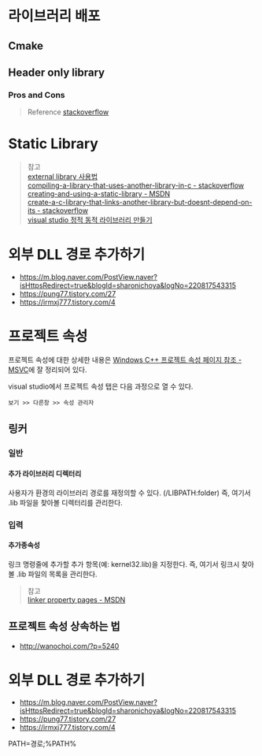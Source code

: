 # 라이브러리 배포

## Cmake

## Header only library

### Pros and Cons
> Reference
> [stackoverflow](https://stackoverflow.com/questions/12671383/benefits-of-header-only-libraries)

# Static Library

> 참고  
> [external library 사용법](https://gnueskob.github.io/editor/2019/08/11/external-lib.html)  
> [compiling-a-library-that-uses-another-library-in-c - stackoverflow](https://stackoverflow.com/questions/41322971/compiling-a-library-that-uses-another-library-in-c)  
> [creating-and-using-a-static-library - MSDN](https://docs.microsoft.com/en-us/cpp/build/walkthrough-creating-and-using-a-static-library-cpp?view=msvc-170)  
> [create-a-c-library-that-links-another-library-but-doesnt-depend-on-its - stackoverflow](https://stackoverflow.com/questions/36665221/can-i-create-a-c-library-that-links-another-library-but-doesnt-depend-on-its-i)  
> [visual studio 정적 동적 라이브러리 만들기](https://www.vbflash.net/193)  

# 외부 DLL 경로 추가하기
* https://m.blog.naver.com/PostView.naver?isHttpsRedirect=true&blogId=sharonichoya&logNo=220817543315
* https://pung77.tistory.com/27
* https://irmxj777.tistory.com/4

# 프로젝트 속성
프로젝트 속성에 대한 상세한 내용은 [Windows C++ 프로젝트 속성 페이지 참조 - MSVC](https://docs.microsoft.com/ko-kr/cpp/build/reference/property-pages-visual-cpp?view=msvc-160)에 잘 정리되어 있다.

visual studio에서 프로젝트 속성 탭은 다음 과정으로 열 수 있다.

    보기 >> 다른창 >> 속성 관리자

## 링커

### 일반
#### 추가 라이브러리 디렉터리
사용자가 환경의 라이브러리 경로를 재정의할 수 있다. (/LIBPATH:folder) 즉, 여기서 .lib 파일을 찾아볼 디렉터리를 관리한다.

### 입력
#### 추가종속성
링크 명령줄에 추가할 추가 항목(예: kernel32.lib)을 지정한다. 즉, 여기서 링크시 찾아 볼 .lib 파일의 목록을 관리한다.

> 참고  
> [linker property pages - MSDN](https://docs.microsoft.com/ko-kr/cpp/build/reference/linker-property-pages?view=msvc-160)

## 프로젝트 속성 상속하는 법
* http://wanochoi.com/?p=5240

# 외부 DLL 경로 추가하기
* https://m.blog.naver.com/PostView.naver?isHttpsRedirect=true&blogId=sharonichoya&logNo=220817543315
* https://pung77.tistory.com/27
* https://irmxj777.tistory.com/4

PATH=경로;%PATH%

